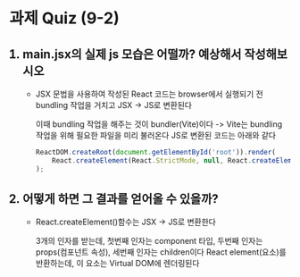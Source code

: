 <h1>과제 Quiz (9-2)</h1>

<ol>
<h2><li>main.jsx의 실제 js 모습은 어떨까? 예상해서 작성해보시오</li></h2>
<ul>
<li>
JSX 문법을 사용하여 작성된 React 코드는 browser에서 실행되기 전 bundling 작업을 거치고 JSX -> JS로 변환된다


이때 bundling 작업을 해주는 것이 bundler(Vite)이다 -> Vite는 bundling 작업을 위해 필요한 파일을 미리 불러온다
JS로 변환된 코드는 아래와 같다

```javascript
ReactDOM.createRoot(document.getElementById('root')).render(
    React.createElement(React.StrictMode, null, React.createElement(App, null))
);
```

</li>
</ul>
<h2><li>어떻게 하면 그 결과를 얻어올 수 있을까?</li></h2>
<ul>
<li>
React.createElement()함수는 JSX -> JS로 변환한다


3개의 인자를 받는데, 첫번째 인자는 component 타입, 두번째 인자는 props(컴포넌트 속성), 세번째 인자는 children이다
React element(요소)를 반환하는데, 이 요소는 Virtual DOM에 렌더링된다
</li>
</ul>
</ol>



